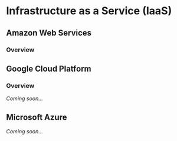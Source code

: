 # Infrastructure as a Service (IaaS)

## Amazon Web Services

### Overview

## Google Cloud Platform

### Overview

_Coming soon..._

## Microsoft Azure

_Coming soon..._
